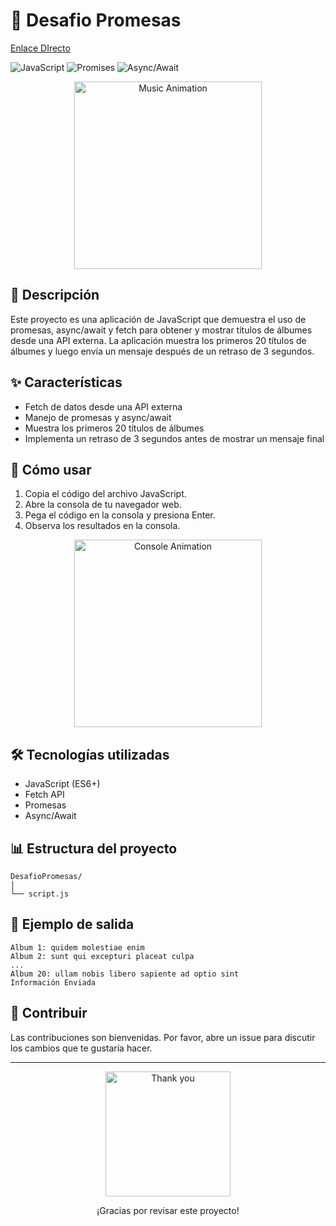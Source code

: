 # 🎵 Desafio Promesas

[Enlace DIrecto](https://desafio-promesas-bg8s.vercel.app/)

![JavaScript](https://img.shields.io/badge/javascript-%23323330.svg?style=for-the-badge&logo=javascript&logoColor=%23F7DF1E)
![Promises](https://img.shields.io/badge/promises-%23B7178C.svg?style=for-the-badge&logo=javascript&logoColor=white)
![Async/Await](https://img.shields.io/badge/async%2Fawait-%23000000.svg?style=for-the-badge&logo=javascript&logoColor=white)

<p align="center">
  <img src="https://media.giphy.com/media/13FrpeVH09Zrb2/giphy.gif" alt="Music Animation" width="300">
</p>

## 📌 Descripción

Este proyecto es una aplicación de JavaScript que demuestra el uso de promesas, async/await y fetch para obtener y mostrar títulos de álbumes desde una API externa. La aplicación muestra los primeros 20 títulos de álbumes y luego envía un mensaje después de un retraso de 3 segundos.

## ✨ Características

- Fetch de datos desde una API externa
- Manejo de promesas y async/await
- Muestra los primeros 20 títulos de álbumes
- Implementa un retraso de 3 segundos antes de mostrar un mensaje final

## 🚀 Cómo usar

1. Copia el código del archivo JavaScript.
2. Abre la consola de tu navegador web.
3. Pega el código en la consola y presiona Enter.
4. Observa los resultados en la consola.

<p align="center">
  <img src="https://media.giphy.com/media/QUmpqPoJ886Iw/giphy.gif" alt="Console Animation" width="300">
</p>

## 🛠️ Tecnologías utilizadas

- JavaScript (ES6+)
- Fetch API
- Promesas
- Async/Await

## 📊 Estructura del proyecto

```
DesafioPromesas/
│
└── script.js
```

## 📝 Ejemplo de salida

```
Album 1: quidem molestiae enim
Album 2: sunt qui excepturi placeat culpa
...
Album 20: ullam nobis libero sapiente ad optio sint
Información Enviada
```

## 👥 Contribuir

Las contribuciones son bienvenidas. Por favor, abre un issue para discutir los cambios que te gustaría hacer.

---

<p align="center">
  <img src="https://media.giphy.com/media/3oKIPnAiaMCws8nOsE/giphy.gif" alt="Thank you" width="200">
</p>

<p align="center">
  ¡Gracias por revisar este proyecto!
</p>